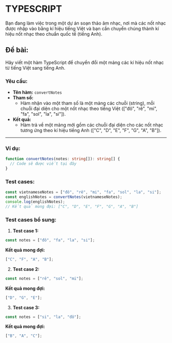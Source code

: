 # TYPESCRIPT

Bạn đang làm việc trong một dự án soạn thảo âm nhạc, nơi mà các nốt nhạc được nhập vào bằng kí hiệu tiếng Việt và bạn cần chuyển chúng thành kí hiệu nốt nhạc theo chuẩn quốc tế (tiếng Anh).

## Đề bài:

Hãy viết một hàm TypeScript để chuyển đổi một mảng các kí hiệu nốt nhạc từ tiếng Việt sang tiếng Anh.

### Yêu cầu:

- **Tên hàm:** `convertNotes`
- **Tham số:**
  - Hàm nhận vào một tham số là một mảng các chuỗi (string), mỗi chuỗi đại diện cho một nốt nhạc theo tiếng Việt (["đô", "rê", "mi", "fa", "sol", "la", "si"]).
- **Kết quả:**
  - Hàm trả về một mảng mới gồm các chuỗi đại diện cho các nốt nhạc tương ứng theo kí hiệu tiếng Anh (["C", "D", "E", "F", "G", "A", "B"]).

---

### Ví dụ:

```typescript
function convertNotes(notes: string[]): string[] {
  // Code sẽ được viết tại đây
}
```

### Test cases:

```typescript
const vietnameseNotes = ["đô", "rê", "mi", "fa", "sol", "la", "si"];
const englishNotes = convertNotes(vietnameseNotes);
console.log(englishNotes);
// Kết quả mong đợi: ["C", "D", "E", "F", "G", "A", "B"]
```

### Test cases bổ sung:

1. **Test case 1:**

```typescript
const notes = ["đô", "fa", "la", "si"];
```

**Kết quả mong đợi:**

```typescript
["C", "F", "A", "B"];
```

2. **Test case 2:**

```typescript
const notes = ["rê", "sol", "mi"];
```

**Kết quả mong đợi:**

```typescript
["D", "G", "E"];
```

3. **Test case 3:**

```typescript
const notes = ["si", "la", "đô"];
```

**Kết quả mong đợi:**

```typescript
["B", "A", "C"];
```
